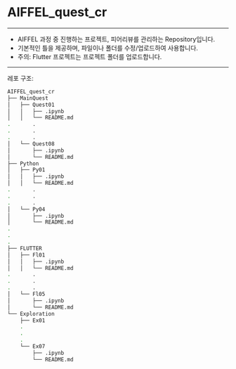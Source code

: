 # AIFFEL_quest_cr
***
   * AIFFEL 과정 중 진행하는 프로젝트, 피어리뷰를 관리하는 Repository입니다.
   * 기본적인 틀을 제공하며, 파일이나 폴더를 수정/업로드하여 사용합니다.
   * 주의: Flutter 프로젝트는 프로젝트 폴더를 업로드합니다.

***

레포 구조:

~~~bash
AIFFEL_quest_cr
├── MainQuest
│   ├── Quest01
│   │   ├── .ipynb
│   │   └── README.md
.		.
.		.
.		.
│   └── Quest08
│       ├── .ipynb
│       └── README.md
├── Python
│   ├── Py01
│   │   ├── .ipynb
│   │   └── README.md
.		.
.		.
.		.
│   └── Py04
│       ├── .ipynb
│       └── README.md
.
.
.
├── FLUTTER
│   ├── Fl01
│   │   ├── .ipynb
│   │   └── README.md
.		.
.		.
.		.
│   └── Fl05
│       ├── .ipynb
│       └── README.md
└── Exploration
    ├── Ex01
    .
    .
    .
    └── Ex07
        ├── .ipynb
        └── README.md


